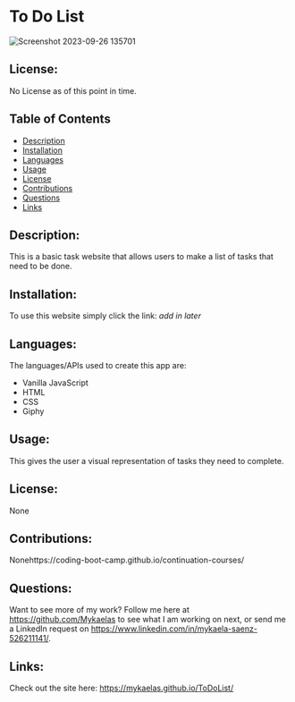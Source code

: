 
# To Do List
![Screenshot 2023-09-26 135701](https://github.com/Mykaelas/ToDoList/assets/101831653/c1be9909-eb60-4d33-b1c1-8694cc060498)

## License:

No License as of this point in time.

## Table of Contents

- [Description](#description)
- [Installation](#installation)
- [Languages](#languages)
- [Usage](#usage)
- [License](#license)
- [Contributions](#contributions)
- [Questions](#questions)
- [Links](#links)

## Description:


This is a basic task website that allows users to make a list of tasks that need to be done. 

## Installation:

To use this website simply click the link: *add in later*

## Languages: 
The languages/APIs used to create this app are: 
- Vanilla JavaScript
- HTML
- CSS
- Giphy

## Usage:
This gives the user a visual representation of tasks they need to complete.
## License:

None

## Contributions:
Nonehttps://coding-boot-camp.github.io/continuation-courses/

## Questions:

Want to see more of my work? Follow me here at https://github.com/Mykaelas to see what I am working on next, or send me a LinkedIn request on https://www.linkedin.com/in/mykaela-saenz-526211141/.

## Links:
Check out the site here: https://mykaelas.github.io/ToDoList/


